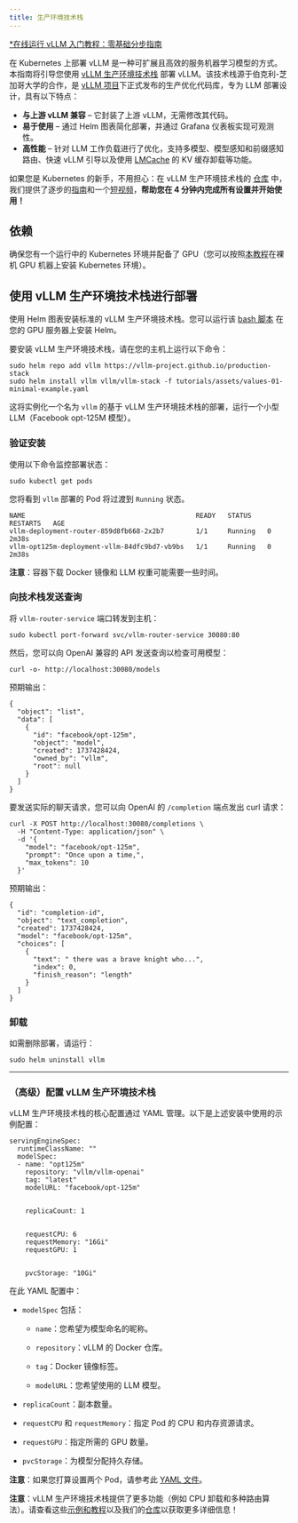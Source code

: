```yaml
---
title: 生产环境技术栈
---
```


[\*在线运行 vLLM 入门教程：零基础分步指南](https://openbayes.com/console/public/tutorials/rXxb5fZFr29?utm_source=vLLM-CNdoc&utm_medium=vLLM-CNdoc-V1&utm_campaign=vLLM-CNdoc-V1-25ap)

在 Kubernetes 上部署 vLLM 是一种可扩展且高效的服务机器学习模型的方式。本指南将引导您使用 [vLLM 生产环境技术栈](https://github.com/vllm-project/production-stack) 部署 vLLM。该技术栈源于伯克利-芝加哥大学的合作，是 [vLLM 项目](https://github.com/vllm-project)下正式发布的生产优化代码库，专为 LLM 部署设计，具有以下特点：

- **与上游 vLLM 兼容** – 它封装了上游 vLLM，无需修改其代码。
- **易于使用** – 通过 Helm 图表简化部署，并通过 Grafana 仪表板实现可观测性。
- **高性能** – 针对 LLM 工作负载进行了优化，支持多模型、模型感知和前缀感知路由、快速 vLLM 引导以及使用 [LMCache](https://github.com/LMCache/LMCache) 的 KV 缓存卸载等功能。

如果您是 Kubernetes 的新手，不用担心：在 vLLM 生产环境技术栈的 [仓库](https://github.com/vllm-project/production-stack) 中，我们提供了逐步的[指南](https://github.com/vllm-project/production-stack/blob/main/tutorials/00-install-kubernetes-env.md)和一个[短视频](https://www.youtube.com/watch?v=EsTJbQtzj0g)，**帮助您在 4 分钟内完成所有设置并开始使用！**

## 依赖

确保您有一个运行中的 Kubernetes 环境并配备了 GPU（您可以按照[本教程](https://github.com/vllm-project/production-stack/blob/main/tutorials/00-install-kubernetes-env.md)在裸机 GPU 机器上安装 Kubernetes 环境）。

## 使用 vLLM 生产环境技术栈进行部署

使用 Helm 图表安装标准的 vLLM 生产环境技术栈。您可以运行该 [bash 脚本](https://github.com/vllm-project/production-stack/blob/main/tutorials/install-helm.sh) 在您的 GPU 服务器上安装 Helm。

要安装 vLLM 生产环境技术栈，请在您的主机上运行以下命令：

```plain
sudo helm repo add vllm https://vllm-project.github.io/production-stack
sudo helm install vllm vllm/vllm-stack -f tutorials/assets/values-01-minimal-example.yaml
```

这将实例化一个名为 `vllm` 的基于 vLLM 生产环境技术栈的部署，运行一个小型 LLM（Facebook opt-125M 模型）。

### 验证安装

使用以下命令监控部署状态：

```plain
sudo kubectl get pods
```

您将看到 `vllm` 部署的 Pod 将过渡到 `Running` 状态。

```plain
NAME                                           READY   STATUS    RESTARTS   AGE
vllm-deployment-router-859d8fb668-2x2b7        1/1     Running   0          2m38s
vllm-opt125m-deployment-vllm-84dfc9bd7-vb9bs   1/1     Running   0          2m38s
```

**注意**：容器下载 Docker 镜像和 LLM 权重可能需要一些时间。

### 向技术栈发送查询

将 `vllm-router-service` 端口转发到主机：

```plain
sudo kubectl port-forward svc/vllm-router-service 30080:80
```

然后，您可以向 OpenAI 兼容的 API 发送查询以检查可用模型：

```plain
curl -o- http://localhost:30080/models
```

预期输出：

```plain
{
  "object": "list",
  "data": [
    {
      "id": "facebook/opt-125m",
      "object": "model",
      "created": 1737428424,
      "owned_by": "vllm",
      "root": null
    }
  ]
}
```

要发送实际的聊天请求，您可以向 OpenAI 的 `/completion` 端点发出 curl 请求：

```plain
curl -X POST http://localhost:30080/completions \
  -H "Content-Type: application/json" \
  -d '{
    "model": "facebook/opt-125m",
    "prompt": "Once upon a time,",
    "max_tokens": 10
  }'
```

预期输出：

```plain
{
  "id": "completion-id",
  "object": "text_completion",
  "created": 1737428424,
  "model": "facebook/opt-125m",
  "choices": [
    {
      "text": " there was a brave knight who...",
      "index": 0,
      "finish_reason": "length"
    }
  ]
}
```

### 卸载

如需删除部署，请运行：

```plain
sudo helm uninstall vllm
```

---

### （高级）配置 vLLM 生产环境技术栈

vLLM 生产环境技术栈的核心配置通过 YAML 管理。以下是上述安装中使用的示例配置：

```plain
servingEngineSpec:
  runtimeClassName: ""
  modelSpec:
  - name: "opt125m"
    repository: "vllm/vllm-openai"
    tag: "latest"
    modelURL: "facebook/opt-125m"


    replicaCount: 1


    requestCPU: 6
    requestMemory: "16Gi"
    requestGPU: 1


    pvcStorage: "10Gi"
```

在此 YAML 配置中：

- `modelSpec` 包括：

  - `name`：您希望为模型命名的昵称。

  - `repository`：vLLM 的 Docker 仓库。

  - `tag`：Docker 镜像标签。

  - `modelURL`：您希望使用的 LLM 模型。

- `replicaCount`：副本数量。
- `requestCPU` 和 `requestMemory`：指定 Pod 的 CPU 和内存资源请求。
- `requestGPU`：指定所需的 GPU 数量。
- `pvcStorage`：为模型分配持久存储。

**注意**：如果您打算设置两个 Pod，请参考此 [YAML 文件](https://github.com/vllm-project/production-stack/blob/main/tutorials/assets/values-01-2pods-minimal-example.yaml)。

**注意**：vLLM 生产环境技术栈提供了更多功能（例如 CPU 卸载和多种路由算法）。请查看这些[示例和教程](https://github.com/vllm-project/production-stack/tree/main/tutorials)以及我们的[仓库](https://github.com/vllm-project/production-stack)以获取更多详细信息！
